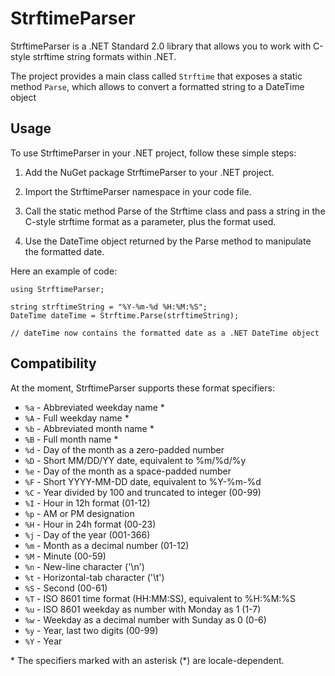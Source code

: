 # StrftimeParser

StrftimeParser is a .NET Standard 2.0 library that allows you to work with C-style strftime string formats within .NET.

The project provides a main class called `Strftime` that exposes a static method `Parse`, which allows to convert a 
formatted string to a DateTime object

## Usage

To use StrftimeParser in your .NET project, follow these simple steps:

1. Add the NuGet package StrftimeParser to your .NET project.

2. Import the StrftimeParser namespace in your code file.

3. Call the static method Parse of the Strftime class and pass a string in the C-style strftime format as a parameter, plus the format used.

4. Use the DateTime object returned by the Parse method to manipulate the formatted date.

Here an example of code:

```
using StrftimeParser;

string strftimeString = "%Y-%m-%d %H:%M:%S";
DateTime dateTime = Strftime.Parse(strftimeString);

// dateTime now contains the formatted date as a .NET DateTime object

```

## Compatibility

At the moment, StrftimeParser supports these format specifiers:

- `%a` - Abbreviated weekday name *
- `%A` - Full weekday name *
- `%b` - Abbreviated month name *
- `%B` - Full month name *
- `%d` - Day of the month as a zero-padded number
- `%D` - Short MM/DD/YY date, equivalent to %m/%d/%y
- `%e` - Day of the month as a space-padded number
- `%F` - Short YYYY-MM-DD date, equivalent to %Y-%m-%d
- `%C` - Year divided by 100 and truncated to integer (00-99)
- `%I` - Hour in 12h format (01-12)
- `%p` - AM or PM designation
- `%H` - Hour in 24h format (00-23)
- `%j` - Day of the year (001-366)
- `%m` - Month as a decimal number (01-12)
- `%M` - Minute (00-59)
- `%n` - New-line character ('\n')
- `%t` - Horizontal-tab character ('\t')
- `%S` - Second (00-61)
- `%T` - ISO 8601 time format (HH:MM:SS), equivalent to %H:%M:%S
- `%u` - ISO 8601 weekday as number with Monday as 1 (1-7)
- `%w` - Weekday as a decimal number with Sunday as 0 (0-6)
- `%y` - Year, last two digits (00-99)
- `%Y` - Year

\* The specifiers marked with an asterisk (*) are locale-dependent.
